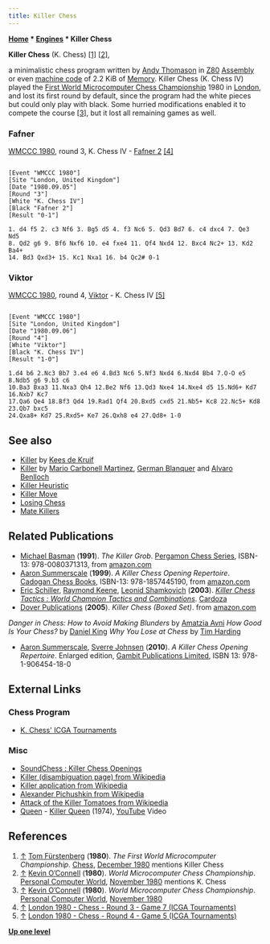 ```yaml
---
title: Killer Chess
---
```

**[Home](Home "Home") \* [Engines](Engines "Engines") \* Killer Chess**


**Killer Chess** (K. Chess) <a id="cite-note-1" href="#cite-ref-1">[1]</a> <a id="cite-note-2" href="#cite-ref-2">[2]</a>,  

a minimalistic chess program written by [Andy Thomason](Andy_Thomason "Andy Thomason") in [Z80](Z80 "Z80") [Assembly](Assembly "Assembly") or even [machine code](https://en.wikipedia.org/wiki/Machine_code) of 2.2 KiB of [Memory](Memory "Memory"). Killer Chess (K. Chess IV) played the [First World Microcomputer Chess Championship](WMCCC_1980 "WMCCC 1980") 1980 in [London](https://en.wikipedia.org/wiki/London), and lost its first round by default, since the program had the white pieces but could only play with black. Some hurried modifications enabled it to compete the course <a id="cite-note-3" href="#cite-ref-3">[3]</a>, but it lost all remaining games as well. 



### Fafner


[WMCCC 1980](WMCCC_1980 "WMCCC 1980"), round 3, K. Chess IV - [Fafner 2](index.php?title=Fafner&action=edit&redlink=1 "Fafner (page does not exist)") <a id="cite-note-4" href="#cite-ref-4">[4]</a>




```

[Event "WMCCC 1980"]
[Site "London, United Kingdom"]
[Date "1980.09.05"]
[Round "3"]
[White "K. Chess IV"]
[Black "Fafner 2"]
[Result "0-1"]

1. d4 f5 2. c3 Nf6 3. Bg5 d5 4. f3 Nc6 5. Qd3 Bd7 6. c4 dxc4 7. Qe3 Nd5 
8. Qd2 g6 9. Bf6 Nxf6 10. e4 fxe4 11. Qf4 Nxd4 12. Bxc4 Nc2+ 13. Kd2 Ba4+ 
14. Bd3 Qxd3+ 15. Kc1 Nxa1 16. b4 Qc2# 0-1 

```

### Viktor


[WMCCC 1980](WMCCC_1980 "WMCCC 1980"), round 4, [Viktor](Viktor "Viktor") - K. Chess IV <a id="cite-note-5" href="#cite-ref-5">[5]</a>




```

[Event "WMCCC 1980"]
[Site "London, United Kingdom"]
[Date "1980.09.06"]
[Round "4"]
[White "Viktor"]
[Black "K. Chess IV"]
[Result "1-0"]

1.d4 b6 2.Nc3 Bb7 3.e4 e6 4.Bd3 Nc6 5.Nf3 Nxd4 6.Nxd4 Bb4 7.O-O e5 8.Ndb5 g6 9.b3 c6 
10.Ba3 Bxa3 11.Nxa3 Qh4 12.Be2 Nf6 13.Qd3 Nxe4 14.Nxe4 d5 15.Nd6+ Kd7 16.Nxb7 Kc7 
17.Qa6 Qe4 18.Bf3 Qd4 19.Rad1 Qf4 20.Bxd5 cxd5 21.Nb5+ Kc8 22.Nc5+ Kd8 23.Qb7 bxc5 
24.Qxa8+ Kd7 25.Rxd5+ Ke7 26.Qxh8 e4 27.Qd8+ 1-0 

```

## See also


* [Killer](Killer_(NL) "Killer (NL)") by [Kees de Kruif](index.php?title=Kees_de_Kruif&action=edit&redlink=1 "Kees de Kruif (page does not exist)")
* [Killer](Killer "Killer") by [Mario Carbonell Martinez](Mario_Carbonell_Martinez "Mario Carbonell Martinez"), [German Blanquer](index.php?title=German_Blanquer&action=edit&redlink=1 "German Blanquer (page does not exist)") and [Alvaro Benlloch](Alvaro_Benlloch "Alvaro Benlloch")
* [Killer Heuristic](Killer_Heuristic "Killer Heuristic")
* [Killer Move](Killer_Move "Killer Move")
* [Losing Chess](Losing_Chess "Losing Chess")
* [Mate Killers](Mate_Killers "Mate Killers")


## Related Publications


* [Michael Basman](https://en.wikipedia.org/wiki/Michael_Basman) (**1991**). *The Killer Grob*. [Pergamon Chess Series](https://en.wikipedia.org/wiki/Pergamon_Press), ISBN-13: 978-0080371313, from [amazon.com](http://www.amazon.com/Killer-Grob-Pergamon-Chess-Series/dp/0080371310/ref=la_B001H6GWHG_1_2?ie=UTF8&qid=1342984251&sr=1-2)
* [Aaron Summerscale](https://en.wikipedia.org/wiki/Aaron_Summerscale) (**1999**). *A Killer Chess Opening Repertoire*. [Cadogan Chess Books](https://en.wikipedia.org/wiki/Everyman_Chess), ISBN-13: 978-1857445190, from [amazon.com](http://www.amazon.com/Killer-Chess-Opening-Repertoire-Cadogan/dp/1857445198)
* [Eric Schiller](Eric_Schiller "Eric Schiller"), [Raymond Keene](https://en.wikipedia.org/wiki/Raymond_Keene), [Leonid Shamkovich](https://en.wikipedia.org/wiki/Leonid_Shamkovich) (**2003**). *[Killer Chess Tactics : World Champion Tactics and Combinations](https://www.amazon.com/gp/product/1580421113/ref=dbs_a_def_rwt_hsch_vapi_taft_p4_i3)*. [Cardoza](https://en.wikipedia.org/wiki/Avery_Cardoza#Cardoza_Publishing_Books)
* [Dover Publications](https://en.wikipedia.org/wiki/Dover_Publications) (**2005**). *Killer Chess (Boxed Set)*. from [amazon.com](http://www.amazon.com/Killer-Chess-Boxed-Set-Dover/dp/0486446131/ref=sr_1_1?ie=UTF8&qid=1342983242&sr=8-1&keywords=killer+chess)


 *Danger in Chess: How to Avoid Making Blunders* by [Amatzia Avni](http://www.newinchess.com/Amatzia_Avni-pa-1180.html)
 *How Good Is Your Chess?* by [Daniel King](https://en.wikipedia.org/wiki/Daniel_J._King)
 *Why You Lose at Chess* by [Tim Harding](https://en.wikipedia.org/wiki/Tim_Harding_%28chess_player%29)
* [Aaron Summerscale](https://en.wikipedia.org/wiki/Aaron_Summerscale), [Sverre Johnsen](http://sverreschesscorner.blogspot.de/) (**2010**). *A Killer Chess Opening Repertoire*. Enlarged edition, [Gambit Publications Limited](http://www.gambitbooks.com/books/killer.html), ISBN 13: 978-1-906454-18-0


## External Links


### Chess Program


* [K. Chess' ICGA Tournaments](https://www.game-ai-forum.org/icga-tournaments/program.php?id=467)


### Misc


* [SoundChess : Killer Chess Openings](http://www.soundkeepers.com/chess/chess_openings/)
* [Killer (disambiguation page) from Wikipedia](https://en.wikipedia.org/wiki/Killer)
* [Killer application from Wikipedia](https://en.wikipedia.org/wiki/Killer_application)
* [Alexander Pichushkin from Wikipedia](https://en.wikipedia.org/wiki/Alexander_Pichushkin)
* [Attack of the Killer Tomatoes from Wikipedia](https://en.wikipedia.org/wiki/Attack_of_the_Killer_Tomatoes)
* [Queen](Category:Queen "Category:Queen") - [Killer Queen](https://en.wikipedia.org/wiki/Killer_Queen) (1974), [YouTube](https://en.wikipedia.org/wiki/YouTube) Video


 
## References


1. <a id="cite-ref-1" href="#cite-note-1">↑</a> [Tom Fürstenberg](Tom_F%C3%BCrstenberg "Tom Fürstenberg") (**1980**). *The First World Microcomputer Championship*. [Chess](https://en.wikipedia.org/wiki/CHESS_magazine), [December 1980](http://www.chesscomputeruk.com/html/publication_archive.html) mentions Killer Chess
2. <a id="cite-ref-2" href="#cite-note-2">↑</a> [Kevin O’Connell](Kevin_O%E2%80%99Connell "Kevin O’Connell") (**1980**). *World Microcomputer Chess Championship*. [Personal Computer World](https://en.wikipedia.org/wiki/Personal_Computer_World), [November 1980](http://www.chesscomputeruk.com/html/publication_archive.html) mentions K. Chess
3. <a id="cite-ref-3" href="#cite-note-3">↑</a> [Kevin O’Connell](Kevin_O%E2%80%99Connell "Kevin O’Connell") (**1980**). *World Microcomputer Chess Championship*. [Personal Computer World](https://en.wikipedia.org/wiki/Personal_Computer_World), [November 1980](http://www.chesscomputeruk.com/html/publication_archive.html)
4. <a id="cite-ref-4" href="#cite-note-4">↑</a> [London 1980 - Chess - Round 3 - Game 7 (ICGA Tournaments)](https://www.game-ai-forum.org/icga-tournaments/round.php?tournament=13&round=3&id=7)
5. <a id="cite-ref-5" href="#cite-note-5">↑</a> [London 1980 - Chess - Round 4 - Game 5 (ICGA Tournaments)](https://www.game-ai-forum.org/icga-tournaments/round.php?tournament=13&round=4&id=5)

**[Up one level](Engines "Engines")**







 
